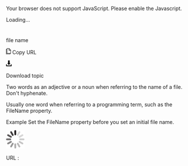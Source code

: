 Your browser does not support JavaScript. Please enable the Javascript.

Loading...

# 

file name

![Copy URL](file-name_files/Copy.png)
Copy URL

![Download](file-name_files/Download.png)

Download topic

Two words as an adjective or a noun when referring to the name of a file. Don't hyphenate. 

Usually one word when referring to a programming term, such as the FileName property.

Example Set the FileName property before you set an initial file name.

![In progress](file-name_files/activity-large.gif)

URL :
